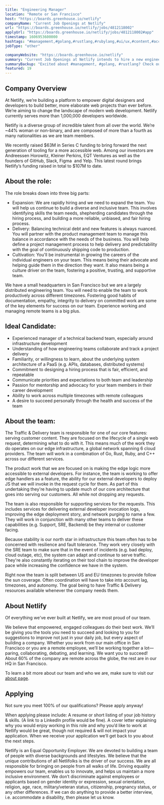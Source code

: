 ```yaml
---
title: "Engineering Manager"
location: "Remote or San Francisco"
host: "https://boards.greenhouse.io/netlify"
companyName: "Current Job Openings at Netlify"
url: "https://boards.greenhouse.io/netlify/jobs/4812118002"
applyUrl: "https://boards.greenhouse.io/netlify/jobs/4812118002#app"
timestamp: 1606953600000
hashtags: "#management,#golang,#rustlang,#rubylang,#ui/ux,#content,#accountant,#git,#operations,#figma"
jobType: "other"

companyWebsite: "https://boards.greenhouse.io/netlify"
summary: "Current Job Openings at Netlify intends to hire a new engineering manager. If you have experience working and managing remote teams is a big plus, consider applying."
summaryBackup: "Excited about #management, #golang, #rustlang? Check out this job post!"
featured: 19
---
```


## Company Overview

At Netlify, we’re building a platform to empower digital designers and developers to build better, more elaborate web projects than ever before. We’re aiming to change the landscape of modern web development. Netlify currently serves more than 1,000,000 developers worldwide.

Netlify is a diverse group of incredible talent from all over the world. We’re ~44% woman or non-binary, and are composed of more than a fourth as many nationalities as we are team members.

We recently raised $63M in Series C funding to bring forward the next generation of tooling for a more accessible web. Among our investors are Andreessen Horowitz, Kleiner Perkins, EQT Ventures as well as the founders of GitHub, Slack, Figma  and Yelp. This latest round brings Netlify’s funding raised in total to $107M to date.

## About the role:

The role breaks down into three big parts:

*   Expansion: We are rapidly hiring and we need to expand the team. You will help us continue to build a diverse and inclusive team. This involves identifying skills the team needs, shepherding candidates through the hiring process, and building a more reliable, unbiased, and fair hiring process.
*   Delivery: Balancing technical debt and new features is always nuanced. You will partner with the product management team to manage this balance in accordance with the needs of the business. You will help define a project management process to help delivery and predictability with the goal of continuously shipping code to production.
*   Cultivation: You'll be instrumental in growing the careers of the individual engineers on your team. This means being their advocate and helping guide them in the direction they want. It also means being a culture driver on the team, fostering a positive, trusting, and supportive team.

We have a small headquarters in San Francisco but we are a largely distributed engineering team. You will need to enable the team to work productively across different timezones. Fostering good habits of documentation, empathy, integrity to delivery on committed work are some of the key elements for success on our team. Experience working and managing remote teams is a big plus.

## Ideal Candidate:

*   Experienced manager of a technical backend team, especially around infrastructure development
*   Understanding of how engineering teams collaborate and track a project delivery
*   Familiarity, or willingness to learn, about the underlying system architecture of a PaaS (e.g. APIs, databases, distributed systems)
*   Commitment to designing a hiring process that is fair, efficient, and repeatable
*   Communicate priorities and expectations to both team and leadership
*   Passion for mentorship and advocacy for your team members in their career development
*   Ability to work across multiple timezones with remote colleagues
*   A desire to succeed personally through the health and success of the team

## About the team:

The Traffic & Delivery team is responsible for one of our core features: serving customer content. They are focused on the lifecycle of a single web request, determining what to do with it. This means much of the work they do operates on our edge infrastructure, a global network spanning 6 cloud providers. The team will work in a combination of Go, Rust, Ruby, and C++ across our different services.

The product work that we are focused on is making the edge logic more accessible to external developers. For instance, the team is working to offer edge handlers as a feature, the ability for our external developers to deploy JS that we will invoke in the request cycle for them. As part of this undertaking they're having to update much of our core architecture that goes into serving our customers. All while not dropping any requests.

The team is also responsible for supporting services for the requests. This includes services for delivering external developer invocation logs, improving the edge deployment story, and network purging to name a few. They will work in conjunction with many other teams to deliver these capabilities (e.g. Support, SRE, Backend) be they internal or customer facing.

Because stability is our north star in infrastructure this team often has to be concerned with resilience and fault tolerance. They work very closely with the SRE team to make sure that in the event of incidents (e.g. bad deploy, cloud outage, etc), the system can adapt and continue to serve traffic. They're also constantly iterating on their tool chain to improve the developer pace while increasing the confidence we have in the system.

Right now the team is split between US and EU timezones to provide follow the sun coverage. Often coordination will have to take into account lag, timezones, and autonomy. The goal being to have Traffic & Delivery resources available whenever the company needs them.

## About Netlify

Of everything we've ever built at Netlify, we are most proud of our team.

We believe that empowered, engaged colleagues do their best work. We’ll be giving you the tools you need to succeed and looking to you for suggestions to improve not just in your daily job, but every aspect of building a company. Whether you work from our main office in San Francisco or you are a remote employee, we’ll be working together a lot—paring, collaborating, debating, and learning. We want you to succeed! About 60% of the company are remote across the globe, the rest are in our HQ in San Francisco.

To learn a bit more about our team and who we are, make sure to visit our [about page](http://netlify.com/about).

## Applying

Not sure you meet 100% of our qualifications? Please apply anyway!

When applying please include: A resume or short listing of your job history & skills. (A link to a LinkedIn profile would be fine). A cover letter explaining why you would enjoy working in this role and why you’d like to work at Netlify would be great, though not required & will not impact your application. When we receive your application we’ll get back to you about the next steps.

Netlify is an Equal Opportunity Employer. We are devoted to building a team of people with diverse backgrounds and lifestyles. We believe that the unique contributions of all Netlifolks is the driver of our success. We are all responsible for bringing on people from all walks of life. Driving equality empowers our team, enables us to innovate, and helps us maintain a more inclusive environment. We don’t discriminate against employees or applicants based on gender identity or expression, sexual orientation, religion, age, race, military/veteran status, citizenship, pregnancy status, or any other differences. If we can do anything to provide a better interview, i.e. accommodate a disability, then please let us know.
